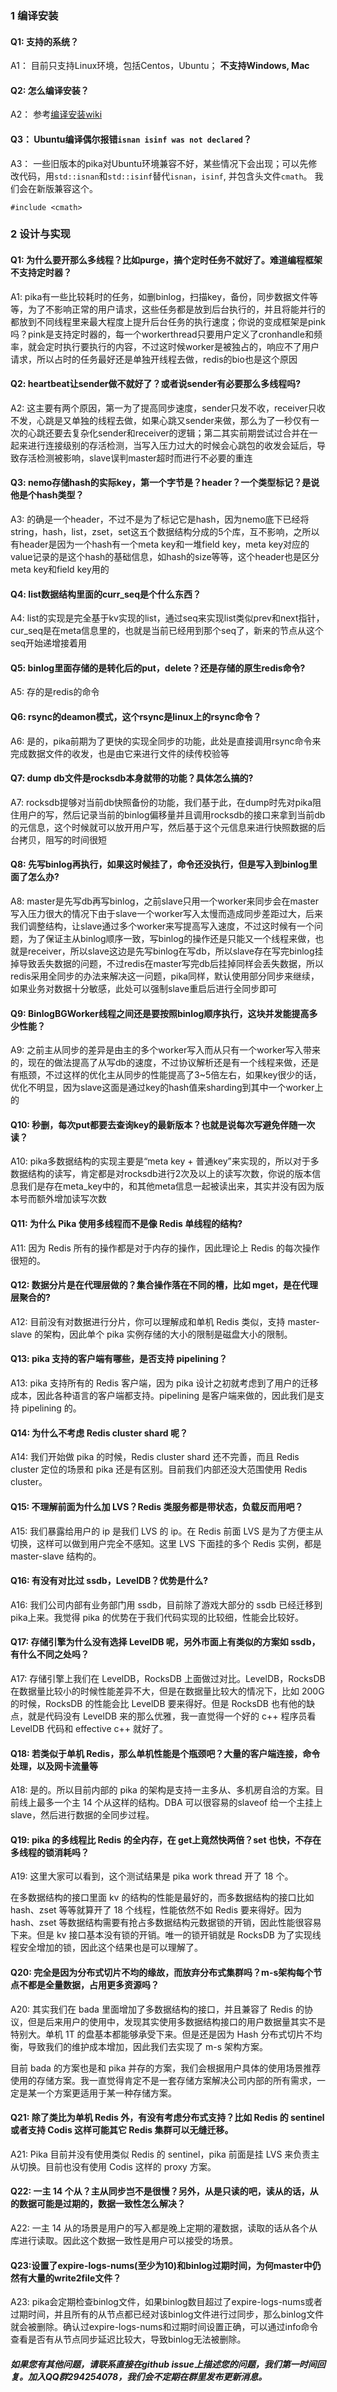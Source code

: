 ### 1 编译安装

#### Q1: 支持的系统？
A1： 目前只支持Linux环境，包括Centos，Ubuntu； **不支持Windows, Mac**

#### Q2: 怎么编译安装？
A2： 参考[编译安装wiki](https://github.com/Qihoo360/pika/wiki/%E5%AE%89%E8%A3%85%E4%BD%BF%E7%94%A8)

#### Q3： Ubuntu编译偶尔报错`isnan isinf was not declared`？
A3： 一些旧版本的pika对Ubuntu环境兼容不好，某些情况下会出现；可以先修改代码，用`std::isnan`和`std::isinf`替代`isnan`，`isinf`, 并包含头文件`cmath`。 我们会在新版兼容这个。
```
#include <cmath>
```

### 2 设计与实现
#### Q1: 为什么要开那么多线程？比如purge，搞个定时任务不就好了。难道编程框架不支持定时器？
A1: pika有一些比较耗时的任务，如删binlog，扫描key，备份，同步数据文件等等，为了不影响正常的用户请求，这些任务都是放到后台执行的，并且将能并行的都放到不同线程里来最大程度上提升后台任务的执行速度；你说的变成框架是pink吗？pink是支持定时器的，每一个workerthread只要用户定义了cronhandle和频率，就会定时执行要执行的内容，不过这时候worker是被独占的，响应不了用户请求，所以占时的任务最好还是单独开线程去做，redis的bio也是这个原因

#### Q2: heartbeat让sender做不就好了？或者说sender有必要那么多线程吗?
A2: 这主要有两个原因，第一为了提高同步速度，sender只发不收，receiver只收不发，心跳是又单独的线程去做，如果心跳又sender来做，那么为了一秒仅有一次的心跳还要去复杂化sender和receiver的逻辑；第二其实前期尝试过合并在一起来进行连接级别的存活检测，当写入压力过大的时候会心跳包的收发会延后，导致存活检测被影响，slave误判master超时而进行不必要的重连

#### Q3: nemo存储hash的实际key，第一个字节是？header？一个类型标记？是说他是个hash类型？
A3: 的确是一个header，不过不是为了标记它是hash，因为nemo底下已经将string，hash，list，zset，set这五个数据结构分成的5个库，互不影响，之所以有header是因为一个hash有一个meta key和一堆field key，meta key对应的value记录的是这个hash的基础信息，如hash的size等等，这个header也是区分meta key和field key用的

#### Q4: list数据结构里面的curr_seq是个什么东西？
A4: list的实现是完全基于kv实现的list，通过seq来实现list类似prev和next指针，cur_seq是在meta信息里的，也就是当前已经用到那个seq了，新来的节点从这个seq开始递增接着用

#### Q5: binlog里面存储的是转化后的put，delete？还是存储的原生redis命令?
A5: 存的是redis的命令

#### Q6: rsync的deamon模式，这个rsync是linux上的rsync命令？
A6: 是的，pika前期为了更快的实现全同步的功能，此处是直接调用rsync命令来完成数据文件的收发，也是由它来进行文件的续传校验等

#### Q7: dump db文件是rocksdb本身就带的功能？具体怎么搞的?
A7: rocksdb提够对当前db快照备份的功能，我们基于此，在dump时先对pika阻住用户的写，然后记录当前的binlog偏移量并且调用rocksdb的接口来拿到当前db的元信息，这个时候就可以放开用户写，然后基于这个元信息来进行快照数据的后台拷贝，阻写的时间很短

#### Q8: 先写binlog再执行，如果这时候挂了，命令还没执行，但是写入到binlog里面了怎么办?
A8: master是先写db再写binlog，之前slave只用一个worker来同步会在master写入压力很大的情况下由于slave一个worker写入太慢而造成同步差距过大，后来我们调整结构，让slave通过多个worker来写提高写入速度，不过这时候有一个问题，为了保证主从binlog顺序一致，写binlog的操作还是只能又一个线程来做，也就是receiver，所以slave这边是先写binlog在写db，所以slave存在写完binlog挂掉导致丢失数据的问题，不过redis在master写完db后挂掉同样会丢失数据，所以redis采用全同步的办法来解决这一问题，pika同样，默认使用部分同步来继续，如果业务对数据十分敏感，此处可以强制slave重启后进行全同步即可

#### Q9: BinlogBGWorker线程之间还是要按照binlog顺序执行，这块并发能提高多少性能？
A9: 之前主从同步的差异是由主的多个worker写入而从只有一个worker写入带来的，现在的做法提高了从写db的速度，不过协议解析还是有一个线程来做，还是有瓶颈，不过这样的优化主从同步的性能提高了3~5倍左右，如果key很少的话，优化不明显，因为slave这面是通过key的hash值来sharding到其中一个worker上的

#### Q10: 秒删，每次put都要去查询key的最新版本？也就是说每次写避免伴随一次读？
A10: pika多数据结构的实现主要是“meta key + 普通key”来实现的，所以对于多数据结构的读写，肯定都是对rocksdb进行2次及以上的读写次数，你说的版本信息我们是存在meta_key中的，和其他meta信息一起被读出来，其实并没有因为版本号而额外增加读写次数

#### Q11: 为什么 Pika 使用多线程而不是像 Redis 单线程的结构?
A11: 因为 Redis 所有的操作都是对于内存的操作，因此理论上 Redis 的每次操作很短的。

#### Q12: 数据分片是在代理层做的？集合操作落在不同的槽，比如 mget，是在代理层聚合的?
A12: 目前没有对数据进行分片，你可以理解成和单机 Redis 类似，支持 master-slave 的架构，因此单个 pika 实例存储的大小的限制是磁盘大小的限制。

#### Q13: pika 支持的客户端有哪些，是否支持 pipelining？
A13: pika 支持所有的 Redis 客户端，因为 pika 设计之初就考虑到了用户的迁移成本，因此各种语言的客户端都支持。pipelining 是客户端来做的，因此我们是支持 pipelining 的。

#### Q14: 为什么不考虑 Redis cluster shard 呢？
A14: 我们开始做 pika 的时候，Redis cluster shard 还不完善，而且 Redis cluster 定位的场景和 pika 还是有区别。目前我们内部还没大范围使用 Redis cluster。

#### Q15: 不理解前面为什么加 LVS？Redis 类服务都是带状态，负载反而用吧？
A15: 我们暴露给用户的 ip 是我们 LVS 的 ip。在 Redis 前面 LVS 是为了方便主从切换，这样可以做到用户完全不感知。这里 LVS 下面挂的多个 Redis 实例，都是 master-slave 结构的。

#### Q16: 有没有对比过 ssdb，LevelDB？优势是什么?
A16: 我们公司内部有业务部门用 ssdb，目前除了游戏大部分的 ssdb 已经迁移到 pika上来。我觉得 pika 的优势在于我们代码实现的比较细，性能会比较好。

#### Q17: 存储引擎为什么没有选择 LevelDB 呢，另外市面上有类似的方案如 ssdb，有什么不同之处吗？
A17: 存储引擎上我们在 LevelDB，RocksDB 上面做过对比。LevelDB，RocksDB 在数据量比较小的时候性能差异不大，但是在数据量比较大的情况下，比如 200G 的时候，RocksDB 的性能会比 LevelDB 要来得好。但是 RocksDB 也有他的缺点，就是代码没有 LevelDB 来的那么优雅，我一直觉得一个好的 c++ 程序员看 LevelDB 代码和 effective c++  就好了。

#### Q18: 若类似于单机 Redis，那么单机性能是个瓶颈吧？大量的客户端连接，命令处理，以及网卡流量等
A18: 是的。所以目前内部的 pika 的架构是支持一主多从、多机房自洽的方案。目前线上最多一个主 14 个从这样的结构。DBA 可以很容易的slaveof 给一个主挂上slave，然后进行数据的全同步过程。

#### Q19: pika 的多线程比 Redis 的全内存，在 get上竟然快两倍？set 也快，不存在多线程的锁消耗吗？
A19: 这里大家可以看到，这个测试结果是 pika work thread 开了 18 个。

在多数据结构的接口里面 kv 的结构的性能是最好的，而多数据结构的接口比如 hash、zset 等等就算开了 18 个线程，性能依然不如 Redis 要来得好。因为 hash、zset 等数据结构需要有抢占多数据结构元数据锁的开销，因此性能很容易下来。但是 kv 接口基本没有锁的开销。唯一的锁开销就是 RocksDB 为了实现线程安全增加的锁，因此这个结果也是可以理解了。

#### Q20: 完全是因为分布式切片不均的缘故，而放弃分布式集群吗？m-s架构每个节点不都是全量数据，占用更多资源吗？
A20: 其实我们在 bada 里面增加了多数据结构的接口，并且兼容了 Redis 的协议，但是后来用户的使用中，发现其实使用多数据结构接口的用户数据量其实不是特别大。单机 1T 的盘基本都能够承受下来。但是还是因为 Hash 分布式切片不均衡，导致我们的维护成本增加，因此我们去实现了 m-s 架构方案。

目前 bada 的方案也是和 pika 并存的方案，我们会根据用户具体的使用场景推荐使用的存储方案。我一直觉得肯定不是一套存储方案解决公司内部的所有需求，一定是某一个方案更适用于某一种存储方案。

#### Q21: 除了类比为单机 Redis 外，有没有考虑分布式支持？比如 Redis 的 sentinel 或者支持 Codis 这样可能其它 Redis 集群可以无缝迁移。
A21: Pika 目前并没有使用类似 Redis 的 sentinel，pika 前面是挂 LVS 来负责主从切换。目前也没有使用 Codis 这样的 proxy 方案。

#### Q22: 一主 14 个从？主从同步岂不是很慢？另外，从是只读的吧，读从的话，从的数据可能是过期的，数据一致性怎么解决？
A22: 一主 14 从的场景是用户的写入都是晚上定期的灌数据，读取的话从各个从库进行读取。因此这个数据一致性是用户可以接受的场景。

#### Q23:设置了expire-logs-nums(至少为10)和binlog过期时间，为何master中仍然有大量的write2file文件？
A23: pika会定期检查binlog文件，如果binlog数目超过了expire-logs-nums或者过期时间，并且所有的从节点都已经对该binlog文件进行过同步，那么binlog文件就会被删除。确认过expire-logs-nums和过期时间设置正确，可以通过info命令查看是否有从节点同步延迟比较大，导致binlog无法被删除。

##### 如果您有其他问题，请联系直接在github issue上描述您的问题，我们第一时间回复。加入QQ群294254078，我们会不定期在群里发布更新消息。